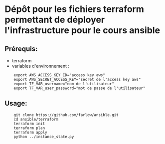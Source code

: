 # Dépôt pour les fichiers terraform permettant de déployer l'infrastructure pour le cours ansible

## Prérequis:  
- terraform  
- variables d'environnement :  
```shell
    export AWS_ACCESS_KEY_ID="access key aws"  
    export AWS_SECRET_ACCESS_KEY="secret de l'access key aws"  
    export TF_VAR_username="nom de l'utilisateur"  
    export TF_VAR_user_password="mot de passe de l'utilisateur"
```

## Usage:  
```shell
    git clone https://github.com/farlow/ansible.git
    cd ansible/terraform
    terraform init
    terraform plan
    terraform apply
    python ../instance_state.py
```
